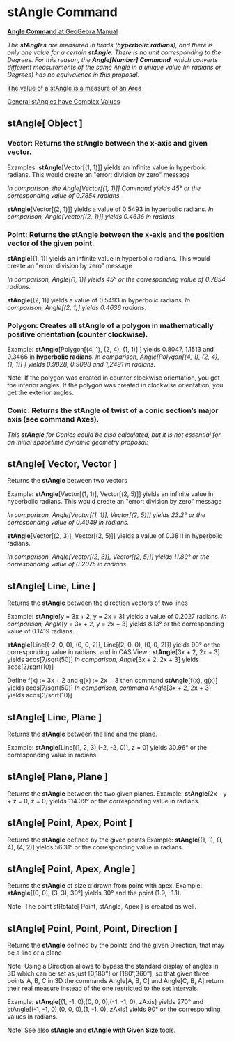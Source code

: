 # stAngle Command

[<b>Angle Command</b> at GeoGebra Manual](https://wiki.geogebra.org/en/Angle_Command)

<i> The <b>stAngles</b> are measured in hrads (<b>hyperbolic radians</b>), and there is only one value for a certain <b>stAngle</b>. There is no unit corresponding to the Degrees. For this reason, the  <b>Angle[Number] Command</b>, which converts different measurements of the same Angle in a unique value (in radians or Degrees) has no equivalence in this proposal.</i>

[The value of a stAngle is a measure of an Area](https://github.com/probaxeoxebra/probaMinkoski/blob/master/documents/stAngles.pdf)

[General stAngles have Complex Values](https://github.com/probaxeoxebra/probaMinkoski/blob/master/documents/ComplexstAngles.pdf)

## stAngle[ Object ]
### Vector: Returns the <b>stAngle</b> between the x‐axis and given vector.

Examples: 
<b>stAngle</b>[Vector[(1, 1)]] yields an infinite value in hyperbolic radians. This would create an "error: division by zero" message

<i> In comparison, the Angle[Vector[(1, 1)]] Command yields 45° or the corresponding value of 0.7854 radians.</i>

<b>stAngle</b>[Vector[(2, 1)]] yields a value of 0.5493 in hyperbolic radians. 
<i> In comparison, Angle[Vector[(2, 1)]] yields 0.4636 in radians.</i>

### Point: Returns the <b>stAngle</b> between the x‐axis and the position vector of the given point.

<b>stAngle</b>[(1, 1)] yields an infinite value in hyperbolic radians. This would create an "error: division by zero" message

<i> In comparison, Angle[(1, 1)] yields 45° or the corresponding value of 0.7854 radians.</i>

<b>stAngle</b>[(2, 1)] yields a value of 0.5493 in hyperbolic radians. 
<i> In comparison, Angle[(2, 1)] yields 0.4636 radians.</i>

### Polygon: Creates all <b>stAngle</b> of a polygon in mathematically positive orientation (counter clockwise).

Example: <b>stAngle</b>[Polygon[(4, 1), (2, 4), (1, 1)] ] yields 0.8047, 1.1513 and 0.3466 in  <b>hyperbolic radians</b>.
<i> In comparison, Angle[Polygon[(4, 1), (2, 4), (1, 1)] ] yields 0.9828, 0.9098 and 1,2491 in radians.</i>

Note: If the polygon was created in counter clockwise orientation, you get the interior angles. If the polygon was created in clockwise orientation, you get the exterior angles.

### Conic: Returns the <b>stAngle</b> of twist of a conic section’s major axis (see command Axes).
<i> This  <b>stAngle</b>  for Conics could be also calculated, but it is not essential for an initial spacetime dynamic geometry proposal:</i>

## stAngle[ Vector, Vector ]
Returns the <b>stAngle</b> between two vectors 

Example:
<b>stAngle</b>[Vector[(1, 1)], Vector[(2, 5)]] yields an infinite value in hyperbolic radians. This would create an "error: division by zero" message

<i> In comparison, Angle[Vector[(1, 1)], Vector[(2, 5)]] yields 23.2° or the corresponding value of 0.4049 in radians.</i>

<b>stAngle</b>[Vector[(2, 3)], Vector[(2, 5)]] yields a value of 0.3811 in hyperbolic radians. 

<i> In comparison, Angle[Vector[(2, 3)], Vector[(2, 5)]] yields 11.89° or the corresponding value of 0.2075 in radians.</i>


## stAngle[ Line, Line ]
Returns the <b>stAngle</b> between the direction vectors of two lines 

Example:
<b>stAngle</b>[y = 3x + 2, y = 2x + 3] yields a value of 0.2027 radians.
<i> In comparison, Angle</i>[y = 3x + 2, y = 2x + 3] yields 8.13° or the corresponding value of 0.1419 radians.

<b>stAngle</b>[Line[(-2, 0, 0), (0, 0, 2)], Line[(2, 0, 0), (0, 0, 2)]] yields 90° or the corresponding value in radians.
and in CAS View :
<b>stAngle</b>[3x + 2, 2x + 3] yields acos[7/sqrt(50)]
<i> In comparison, Angle</i>[3x + 2, 2x + 3] yields acos[3/sqrt(10)]

Define f(x) := 3x + 2 and g(x) := 2x + 3 then command <b>stAngle</b>[f(x), g(x)] yields acos[7/sqrt(50)]
<i> In comparison, command Angle</i>[3x + 2, 2x + 3] yields acos[3/sqrt(10)]

## stAngle[ Line, Plane ]
Returns the <b>stAngle</b> between the line and the plane.

Example:
<b>stAngle</b>[Line[(1, 2, 3),(-2, -2, 0)], z = 0] yields 30.96° or the corresponding value in radians.

## stAngle[ Plane, Plane ]
Returns the <b>stAngle</b> between the two given planes.
Example:
<b>stAngle</b>[2x - y + z = 0, z = 0] yields 114.09° or the corresponding value in radians.

## stAngle[ Point, Apex, Point ]
Returns the <b>stAngle</b> defined by the given points 
Example:
<b>stAngle</b>[(1, 1), (1, 4), (4, 2)] yields 56.31° or the corresponding value in radians.

## stAngle[ Point, Apex, Angle ]
Returns the <b>stAngle</b> of size α drawn from point with apex.
Example:
<b>stAngle</b>[(0, 0), (3, 3), 30°] yields 30° and the point (1.9, -1.1).

Note: The point stRotate[ Point, stAngle, Apex ] is created as well.

## stAngle[ Point, Point, Point, Direction ]
Returns the <b>stAngle</b> defined by the points and the given Direction, that may be a line or a plane 

Note: Using a Direction allows to bypass the standard display of angles in 3D which can be set as just [0,180°] or [180°,360°], 
so that given three points A, B, C in 3D the commands Angle[A, B, C] and Angle[C, B, A] return their real measure 
instead of the one restricted to the set intervals.

Example:
<b>stAngle</b>[(1, -1, 0),(0, 0, 0),(-1, -1, 0), zAxis] yields 270° and stAngle[(-1, -1, 0),(0, 0, 0),(1, -1, 0), zAxis] yields 90° or the corresponding values in radians.

Note: See also <b>stAngle</b> and <b>stAngle with Given Size</b> tools.
